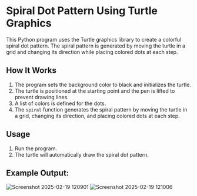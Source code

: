 # Spiral Dot Pattern Using Turtle Graphics

This Python program uses the Turtle graphics library to create a colorful spiral dot pattern. The spiral pattern is generated by moving the turtle in a grid and changing its direction while placing colored dots at each step.

## How It Works

1. The program sets the background color to black and initializes the turtle.
2. The turtle is positioned at the starting point and the pen is lifted to prevent drawing lines.
3. A list of colors is defined for the dots.
4. The `spiral` function generates the spiral pattern by moving the turtle in a grid, changing its direction, and placing colored dots at each step.

## Usage

1. Run the program.
2. The turtle will automatically draw the spiral dot pattern.

## Example Output:

![Screenshot 2025-02-19 120901](https://github.com/user-attachments/assets/0865569a-d469-44af-91e9-0d5556cd064c)
![Screenshot 2025-02-19 121006](https://github.com/user-attachments/assets/5ddbfc5c-be74-471d-9844-79640f9b44d4)


